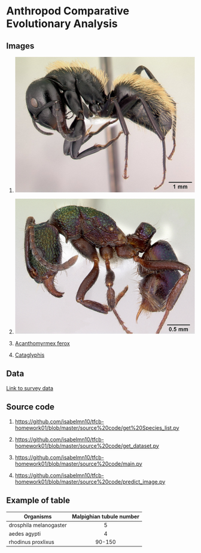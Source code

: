 # Anthropod Comparative Evolutionary Analysis

## Images

1. ![Camponotus darwini](https://github.com/isabelmn10/tfcb-homework01/blob/master/images/casent.%20%20%20-%20%200191696%20Camponotus%20darwinii%20.jpg "Camponotus darwini")

2. ![Rhytidoponera metallica](https://github.com/isabelmn10/tfcb-homework01/blob/master/images/casent0172345%20Rhytidoponera%20metallica.jpg)

3. [Acanthomyrmex ferox](https://github.com/isabelmn10/tfcb-homework01/blob/master/images/casent0901788_p_1_high%20Acanthomyrmex%20ferox.jpg)

4. [Cataglyphis](https://github.com/isabelmn10/tfcb-homework01/blob/master/images/casent0906296_p_1_high.%20--%20Cataglyphis%20fortis.jpg)

## Data

[Link to survey data](https://github.com/isabelmn10/tfcb-homework01/tree/master/data)

## Source code

1. https://github.com/isabelmn10/tfcb-homework01/blob/master/source%20code/get%20Species_list.py

2. https://github.com/isabelmn10/tfcb-homework01/blob/master/source%20code/get_dataset.py

3. https://github.com/isabelmn10/tfcb-homework01/blob/master/source%20code/main.py

4. https://github.com/isabelmn10/tfcb-homework01/blob/master/source%20code/predict_image.py






## Example of table

| Organisms     | Malpighian tubule number|
| ------------- |:-------------:| 
| drosphila melanogaster| 5|
| aedes agypti | 4   | 
| rhodinus proxlixus | 90-150     | 
